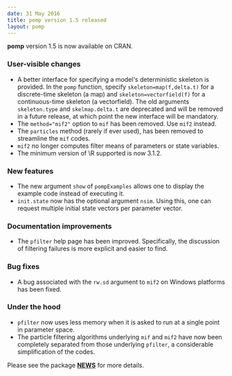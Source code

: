 ```yaml
---
date: 31 May 2016
title: pomp version 1.5 released
layout: pomp
---
```


**pomp** version 1.5 is now available on CRAN.

### User-visible changes

- A better interface for specifying a model's deterministic skeleton is provided.
  In the `pomp` function, specify `skeleton=map(f,delta.t)` for a discrete-time skeleton (a map) and `skeleton=vectorfield(f)` for a continuous-time skeleton (a vectorfield).
  The old arguments `skeleton.type` and `skelmap.delta.t` are deprecated and will be removed in a future release, at which point the new interface will be mandatory.
- The `method="mif2"` option to `mif` has been removed.
  Use `mif2` instead.
- The `particles` method (rarely if ever used), has been removed to streamline the `mif` codes.
- `mif2` no longer computes filter means of parameters or state variables.
- The minimum version of \R supported is now 3.1.2.

### New features

- The new argument `show` of `pompExamples` allows one to display the example code instead of executing it.
- `init.state` now has the optional argument `nsim`.
  Using this, one can request multiple initial state vectors per parameter vector.

### Documentation improvements

- The `pfilter` help page has been improved.
  Specifically, the discussion of filtering failures is more explicit and easier to find.

### Bug fixes

- A bug associated with the `rw.sd` argument to `mif2` on Windows platforms has been fixed.

### Under the hood

- `pfilter` now uses less memory when it is asked to run at a single point in parameter space.
- The particle filtering algorithms underlying `mif` and `mif2` have now been completely separated from those underlying `pfilter`, a considerable simplification of the codes.

Please see the package [**NEWS**](http://kingaa.github.io/pomp/NEWS.html) for more details.

